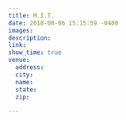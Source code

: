 ```yaml
---
title: M.I.T.
date: 2018-08-06 15:15:59 -0400
images: 
description: 
link: 
show_time: true
venue:
  address: 
  city: 
  name: 
  state: 
  zip: 

---
```

